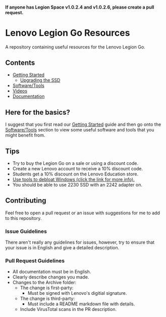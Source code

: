 #### If anyone has Legion Space v1.0.2.4 and v1.0.2.6, please create a pull request.

# Lenovo Legion Go Resources
A repository containing useful resources for the Lenovo Legion Go.

## Contents
- [Getting Started](GETTING-STARTED.md)
  - [Upgrading the SSD](GUIDES/UPGRADING-THE-SSD.md)
- [Software/Tools](SOFTWARE.md)
- [Videos](VIDEOS.md)
- [Documentation](DOCUMENTATION.md)

## Here for the basics?
I suggest that you first read our [Getting Started](GETTING-STARTED.md) guide and then go onto the [Software/Tools](SOFTWARE.md) section to view some useful software and tools that you might benefit from.

## Tips
- Try to buy the Legion Go on a sale or using a discount code.
- Create a new Lenovo account to receive a 10% discount code.
- Students get a 10% discount on the Lenovo Education store.
- [Use tools to debloat Windows (click the link for more info).](GETTING-STARTED.md#tweaks-and-setting-update-frequency)
- You should be able to use 2230 SSD with an 2242 adapter on.

## Contributing
Feel free to open a pull request or an issue with suggestions for me to add to this repository.

### Issue Guidelines
There aren't really any guidelines for issues, however, try to ensure that your issue is in English and give a detailed description.

### Pull Request Guidelines
- All documentation must be in English.
- Clearly describe changes you made.
- Changes to the Archive folder:
  - The change is first-party:
    - Must be signed with Lenovo's digitial signature.
  - The change is third-party:
    - Must include a README markdown file with details.
  - Include VirusTotal scans in the PR description.